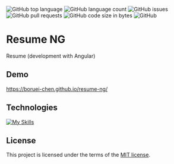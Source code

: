 ![GitHub top language](https://img.shields.io/github/languages/top/boruei-chen/resume-ng)
![GitHub language count](https://img.shields.io/github/languages/count/boruei-chen/resume-ng)
![GitHub issues](https://img.shields.io/github/issues/boruei-chen/resume-ng)
![GitHub pull requests](https://img.shields.io/github/issues-pr/boruei-chen/resume-ng)
![GitHub code size in bytes](https://img.shields.io/github/languages/code-size/boruei-chen/resume-ng)
![GitHub](https://img.shields.io/github/license/boruei-chen/resume-ng?color=important)

# Resume NG

Resume (development with Angular)

## Demo
https://boruei-chen.github.io/resume-ng/

## Technologies
[![My Skills](https://skillicons.dev/icons?i=angular,typescript)](https://skillicons.dev)

## License
This project is licensed under the terms of the [MIT license](/LICENSE).
